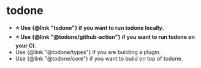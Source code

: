# todone

- **⭐ Use {@link "todone"} if you want to run todone locally.**
- **⭐ Use {@link "@todone/github-action"} if you want to run todone on your CI.**
- Use {@link "@todone/types"} if you are building a plugin.
- Use {@link "@todone/core"} if you want to build on top of todone.
